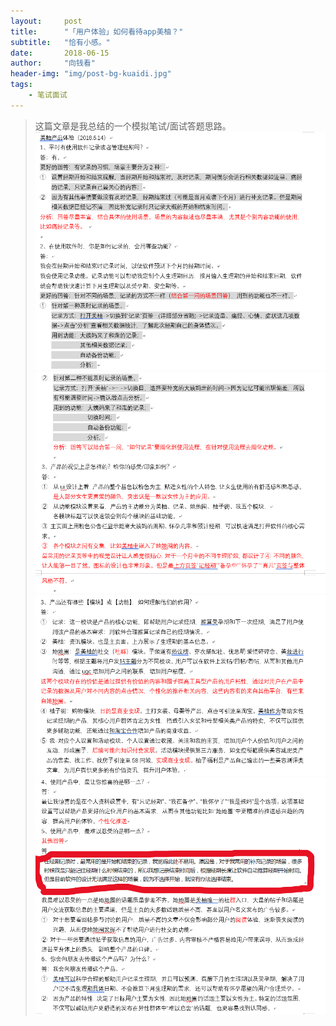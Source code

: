 ```yaml
---
layout:     post
title:      "「用户体验」如何看待app美柚？"
subtitle:   "恰有小感。"
date:       2018-06-15
author:     "向钱看"
header-img: "img/post-bg-kuaidi.jpg"
tags:
    - 笔试面试
---
```


> 这篇文章是我总结的一个模拟笔试/面试答题思路。
![1](/img/in-post/meiyou.png)
![](/img/in-post/meiyous.png)
![](/img/in-post/meiyoum.png)
![](/img/in-post/meiyoul.png)

